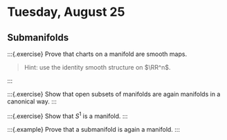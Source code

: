 # Tuesday, August 25

## Submanifolds

:::{.exercise}
Prove that charts on a manifold are smooth maps.

> Hint: use the identity smooth structure on $\RR^n$.

:::

:::{.exercise}
Show that open subsets of manifolds are again manifolds in a canonical way.
:::

:::{.exercise}
Show that $S^1$ is a manifold.
:::

:::{.example}
Prove that a submanifold is again a manifold.
:::



